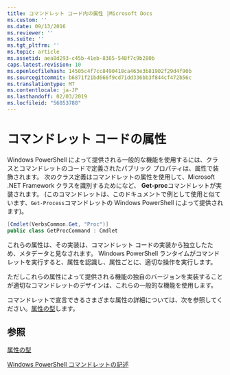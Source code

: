 ```yaml
---
title: コマンドレット コード内の属性 |Microsoft Docs
ms.custom: ''
ms.date: 09/13/2016
ms.reviewer: ''
ms.suite: ''
ms.tgt_pltfrm: ''
ms.topic: article
ms.assetid: aea8d293-c45b-41eb-8385-548f7c9b280b
caps.latest.revision: 10
ms.openlocfilehash: 14505c4f7cc8490418ca463e3b81902f29d4f90b
ms.sourcegitcommit: b6871f21bd666f9cd71dd336bb3f844cf472b56c
ms.translationtype: MT
ms.contentlocale: ja-JP
ms.lasthandoff: 02/03/2019
ms.locfileid: "56853788"
---
```

# <a name="attributes-in-cmdlet-code"></a>コマンドレット コードの属性

Windows PowerShell によって提供される一般的な機能を使用するには、クラスとコマンドレットのコードで定義されたパブリック プロパティは、属性で装飾されます。 次のクラス定義はコマンドレットの属性を使用して、Microsoft .NET Framework クラスを識別するためになど、 **Get-proc**コマンドレットが実装されます。 (このコマンドレットは、このドキュメントで例として使用と似ています、`Get-Process`コマンドレットの Windows PowerShell によって提供されます)。

```csharp
[Cmdlet(VerbsCommon.Get, "Proc")]
public class GetProcCommand : Cmdlet
```

これらの属性は、その実装は、コマンドレット コードの実装から独立したため、メタデータと見なされます。 Windows PowerShell ランタイムがコマンドレットを実行すると、属性を認識し、属性ごとに、適切な操作を実行します。

ただしこれらの属性によって提供される機能の独自のバージョンを実装することが適切なコマンドレットのデザインは、これらの一般的な機能を使用します。

コマンドレットで宣言できるさまざまな属性の詳細については、次を参照してください。[属性の型](./attribute-types.md)します。

## <a name="see-also"></a>参照

[属性の型](./attribute-types.md)

[Windows PowerShell コマンドレットの記述](./writing-a-windows-powershell-cmdlet.md)
